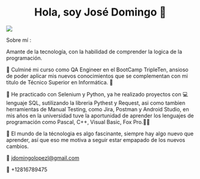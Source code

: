 <div align="center">
<h1 align="center">Hola, soy José Domingo 👋</h1>
</div>
<img src="C:\Users\jdlop\Downloads.png">

Sobre mí :

Amante de la tecnología, con la habilidad de comprender la logica de la programación.

🔭 Culminé mi curso como QA Engineer en el BootCamp TripleTen, ansioso de poder aplicar mis nuevos conocimientos que se complementan con mi titulo de Técnico Superior en Informática. 💪

🌱 He practicado con Selenium y Python, ya he realizado proyectos con 💻 lenguaje SQL, sutilizando la libreria Pythest y Request, asi como tambien herramientas de Manual Testing, como Jira, Postman y Android Studio, en mis años en la universidad tuve la aportunidad de aprender los lenguajes de programación como Pascal, C++, Visual Basic, Fox Pro.🧑‍💻

💓 El mundo de la técnologia es algo fascinante, siempre hay algo nuevo que aprender, así que eso me motiva a seguir estar empapado de los nuevos cambios.

📧 jdomingolopezl@gmail.com

📱 +12816789475
